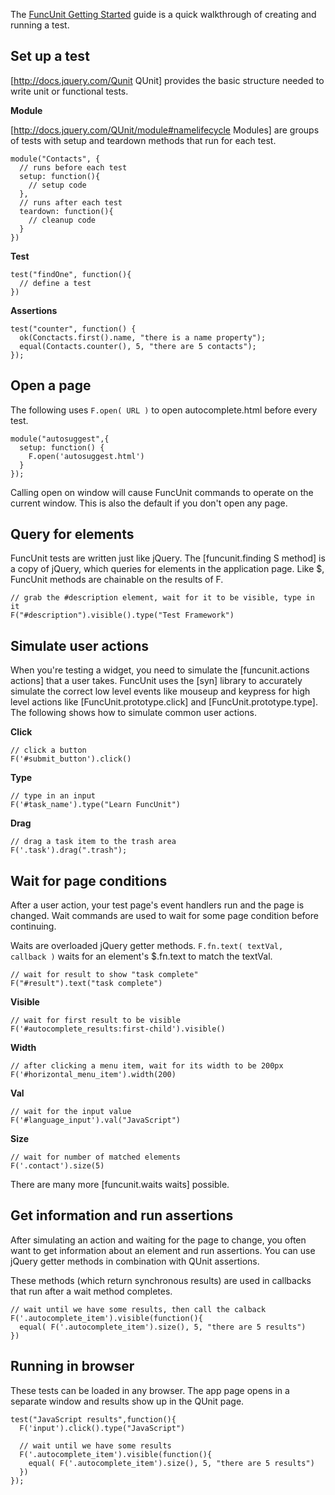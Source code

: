 <!--

@constructor FuncUnit
@group actions Actions
@group css CSS
@group dimensions Dimensions
@group manipulation Manipulation
@group traversal Traversal
@group waits Waits
@group static static

-->

The [FuncUnit Getting Started](../guides/started) guide is a quick walkthrough of creating and running a test.

<h2 id="setup">Set up a test</h2>

[http://docs.jquery.com/Qunit QUnit] provides the basic structure needed to write unit or functional tests.

__Module__

[http://docs.jquery.com/QUnit/module#namelifecycle Modules] are groups of tests with setup and teardown methods that run for each test.

    module("Contacts", {
      // runs before each test
      setup: function(){
        // setup code
      },
      // runs after each test
      teardown: function(){
        // cleanup code
      }
    })

__Test__

    test("findOne", function(){
      // define a test
    })

__Assertions__

    test("counter", function() {
      ok(Conctacts.first().name, "there is a name property");
      equal(Contacts.counter(), 5, "there are 5 contacts");
    });

<h2 id="open">Open a page</h2>

The following uses <code>F.open( URL )</code> to open autocomplete.html before every test.

    module("autosuggest",{
      setup: function() {
        F.open('autosuggest.html')
      }
    });

Calling open on window will cause FuncUnit commands to operate on the current window.  This is also the default if you don't open any page.


<h2 id="query">Query for elements</h2>

FuncUnit tests are written just like jQuery.  The [funcunit.finding S method] is a copy of jQuery, which queries for elements in
the application page.  Like $, FuncUnit methods are chainable on the results of F.

    // grab the #description element, wait for it to be visible, type in it
    F("#description").visible().type("Test Framework")

<h2 id="simulate">Simulate user actions</h2>

When you're testing a widget, you need to simulate the [funcunit.actions actions] that a user takes.  FuncUnit uses the
[syn] library to accurately simulate the correct low level events like mouseup and keypress for high
level actions like [FuncUnit.prototype.click] and [FuncUnit.prototype.type].  The following shows how to simulate common user actions.

__Click__

    // click a button
    F('#submit_button').click()

__Type__

    // type in an input
    F('#task_name').type("Learn FuncUnit")

__Drag__

    // drag a task item to the trash area
    F('.task').drag(".trash");

<h2 id="wait">Wait for page conditions</h2>

After a user action, your test page's event handlers run and the page is changed.
Wait commands are used to wait for some page condition before continuing.

Waits are overloaded jQuery getter methods.  <code>F.fn.text( textVal, callback )</code>
waits for an element's $.fn.text to match the textVal.

    // wait for result to show "task complete"
    F("#result").text("task complete")

__Visible__

    // wait for first result to be visible
    F('#autocomplete_results:first-child').visible()

__Width__

    // after clicking a menu item, wait for its width to be 200px
    F('#horizontal_menu_item').width(200)

__Val__

    // wait for the input value
    F('#language_input').val("JavaScript")

__Size__

    // wait for number of matched elements
    F('.contact').size(5)

There are many more [funcunit.waits waits] possible.


<h2 id="get">Get information and run assertions</h2>

After simulating an action and waiting for the page to change, you often want to get information
about an element and run assertions.  You can use jQuery getter methods in combination with QUnit assertions.

These methods (which return synchronous results) are used in callbacks that run after a wait method completes.

    // wait until we have some results, then call the calback
    F('.autocomplete_item').visible(function(){
      equal( F('.autocomplete_item').size(), 5, "there are 5 results")
    })

<h2 id="browser">Running in browser</h2>

These tests can be loaded in any browser.  The app page opens in a separate window and results show up in the QUnit page.

    test("JavaScript results",function(){
      F('input').click().type("JavaScript")

      // wait until we have some results
      F('.autocomplete_item').visible(function(){
        equal( F('.autocomplete_item').size(), 5, "there are 5 results")
      })
    });
